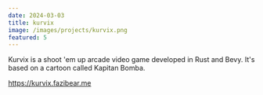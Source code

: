 ```yaml
---
date: 2024-03-03
title: kurvix
image: /images/projects/kurvix.png
featured: 5
---
```


Kurvix is a shoot 'em up arcade video game developed in Rust and Bevy. It's based on a cartoon called Kapitan Bomba.

https://kurvix.fazibear.me
